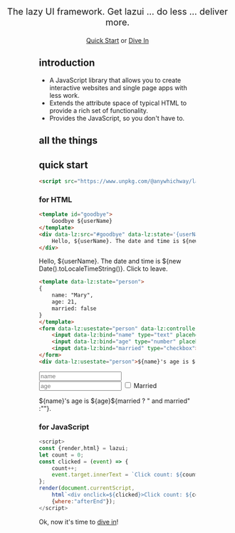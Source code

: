 <script>
(() => {
   let src;
   try {
      src = new URL(document.location).searchParams.get("lazui");
      new URL(lazuiURL);
   } catch(e) {
      src = new URL(document.location).searchParams.has("cdn") ? "https://www.unpkg.com/@anywhichway/lazui" : "/lazui";
   }
   const attributes = {
      src,
      "data-lz:usejson":"https://esm.sh/json5",
      "autofocus":"",
      "data-lz:userouter":"https://esm.sh/hono",
      "data-lz:usehighlighter":"https://esm.sh/highlight.js",
      "data-lz:options":"{userouter:{importName:'Hono',isClass:true,allowRemote:true},usehighlighter:{style:'/styles/default.css'}}"
      },
      script = document.createElement("script");
   for(let [key,value] of Object.entries(attributes)) {
     script.setAttribute(key,value);
   }
   document.currentScript.after(script);
})();
</script>
<title>lazui: Web UI's with less work</title>
<div style="width:500px;margin:auto" data-lz:src="./docs/header.html"></div>

<p style="width:100%;text-align:center;font-size:20px">The lazy UI framework. Get lazui ... do less ... deliver more.</p>

<p style="width:100%;text-align:center"><a href="#quick-start">Quick Start</a> or <a href="/docs/lazui.md">Dive In</a></p>

<div style="margin:auto;width:70%">

## introduction

- A JavaScript library that allows you to create interactive websites and single page apps with less work.
- Extends the attribute space of typical HTML to provide a rich set of functionality. 
- Provides the JavaScript, so you don't have to.

## all the things

<template data-lz:state="lazuiwords">
{
    type: 'WordTree',
    options:{
        maxFontSize: 20,
        wordtree: {
            format: 'implicit',
            word: 'lazui'
        }
    },
    data: [
        ['Phrases'],
        ['lazui as in pronounced lazy'],
        ['lazui as in lazy loading'],
        ['lazui as in do less and deliver more'],
        ['lazui has benefit less client side JavaScript to write'],
        ['lazui has benefit small core(7k minimized and compressed)'],
        ['lazui has benefit incremental loading'],
        ['lazui has benefit no virtual DOM'],
        ['lazui has benefit no build process'],
        ['lazui has benefit no custom server required'],
        ['lazui has benefit choice of multiple development paradigms'],
        ['lazui has benefit Markdown friendly'],
        ['lazui features attributes for styling and accessibility'],
        ['lazui features attributes for state management'],
        ['lazui features attributes for event management'],
        ['lazui features attributes for content loading and targeting'],
        ['lazui features attributes for content control'],
        ['lazui features without writing JavaScript ${templates in HTML}'],
        ['lazui features without writing JavaScript server sent events'],
        ['lazui features without writing JavaScript web sockets'],
        ['lazui features without writing JavaScript form processing'],
        ['lazui features without writing JavaScript client side routing'],
        ['lazui features without writing JavaScript charts and gauges'],
        ['lazui features without writing JavaScript document table of contents'],
        ['lazui features without writing JavaScript remote data synchronization'],
        ['lazui features with writing JavaScript html template function'],
        ['lazui features with writing JavaScript render function'],
        ['lazui features with writing JavaScript custom attributes and controllers'],
        ['lazui features with writing JavaScript web components (custom elements)'],
        ['lazui features with writing JavaScript advanced configuration'],
        ['lazui features with writing JavaScript configurable bundling'],
        ['lazui features with writing JavaScript pre-built server'],
        ['lazui draws from htmx'],
        ['lazui draws from lighterHTML'],
        ['lazui draws from Turbo and Stimulus'],
        ['lazui draws from Vue'],
        ['lazui draws from Lit-Element'],
        ['lazui draws from Riot']
    ]
}
</template>
<div id="lazuiwordtree" data-lz:controller="/controllers/lz/chart.js" data-lz:usestate="lazuiwords" data-lz:options='{controller:{redirectEvents:true,packages:["wordtree"]}}'></div>
<style>
    .wordtree-leaf {
        font-style: italic;
        cursor: pointer;
    }
</style>
<script>
(() => {
    const slugs = {
        "lazy loading": "lazy-loading",
        "small core": "introduction",
        "reduced or no JavaScript": "introduction",
        "virtual DOM": "dependency-tracking",
        "choice of multiple development paradigms": "choosing-a-development-paradigm",
        "Markdown friendly": "working-with-markdown",
        "styling and accessibility": "styling-and-accessibility",
        "control": "content-control",
        "state management": "using-state",
        "event management": "handling-events",
        "loading and targeting": "loading-content",
        "${templates in HTML}":"how-to-be-lazui",
        "server sent events":"server-sent-events",
        "web sockets":"web-sockets",
        "form processing":"with-forms",
        "client side routing":"client-side-routing",
        "charts and gauges":"charts",
        "document table of contents":"document-table-of-contents",
        "remote data synchronization":"remote-data-synchronization",
        "html template function":"html",
        "render function":"render",
        "custom attributes and controllers":"creating-custom-attribute-directives",
        "web components (custom elements)":"creating-custom-elements",
        "advanced configuration":"advanced-configuration",
        "configurable bundling":"creating-a-custom-bundle",
        "pre-built server":"basic-server",
        "htmx":"htmx",
        "lighterHTML":"lighterhtml",
        "Knockout":"knockout",
        "Turbo and Stimulus":"turbo-and-stumulus",
        "Vue":"vue",
        "Lit-Element":"lit-element",
        "Riot":"riot"
    };
    const el = document.getElementById("lazuiwordtree");
    let __LABEL__ = "";
    el.addEventListener("click",(event) => {
        const {label,targets} = el.getLabel(event.target);
        if(slugs[__LABEL__]) {
            window.location.href = `/docs/lazui.md#${slugs[__LABEL__]}`;
        }
    });
    el.addEventListener("mouseenter",(event) => {
        if(event.target.classList.contains("wordtree-leaf")) {
            const {label,targets} = el.getLabel(event.target);
            __LABEL__ = label;
        } 
    });
    el.addEventListener("mouseleave",(event) => {
        if(event.target.classList.contains("wordtree-leaf")) {
            __LABEL__ = "";
        } 
    });
    el.addEventListener("ready",() => {
        for(const txt of el.querySelectorAll('[wordtreeleaf="true"]')) {
            const {label,targets} = el.getLabel(txt);
            if(slugs[label]) {
                txt.setAttribute("class","wordtree-leaf");
            }
        }
    });
})();
</script>

## quick start

```html
<script src="https://www.unpkg.com/@anywhichway/lazui"></script>
```

### for HTML

```html
<template id="goodbye">
    Goodbye ${userName}
</template>
<div data-lz:src="#goodbye" data-lz:state='{userName:"John"}' data-lz:on="click dispatch:load" data-lz:target="outer">
    Hello, ${userName}. The date and time is ${new Date().toLocaleTimeString()}. Click to leave.
</div>
```

<template id="goodbye">
    Goodbye ${userName}!
</template>
<div data-lz:src="#goodbye" data-lz:state='{userName:"John"}' data-lz:on="click dispatch:load" data-lz:target="outer">
    Hello, ${userName}. The date and time is ${new Date().toLocaleTimeString()}. Click to leave.
</div>

```html
<template data-lz:state="person">
{
    name: "Mary",
    age: 21,
    married: false
}
</template>
<form data-lz:usestate="person" data-lz:controller="/controllers/lz/form.js">
    <input data-lz:bind="name" type="text" placeholder="name">
    <input data-lz:bind="age" type="number" placeholder="age">
    <input data-lz:bind="married" type="checkbox"> Married
</form>
<div data-lz:usestate="person">${name}'s age is ${age}${married ? " and married" :""}.</div>
```

<template data-lz:state="person">
{
    name: "Mary",
    age: 21,
    married: false
}
</template>
<form data-lz:usestate="person" data-lz:controller="/controllers/lz/form.js">
    <input data-lz:bind="name" type="text" placeholder="name">
    <input data-lz:bind="age" type="number" placeholder="age">
    <input data-lz:bind="married" type="checkbox"> Married
</form>
<div data-lz:usestate="person">${name}'s age is ${age}${married ? " and married" :""}.</div>

### for JavaScript

```javascript
<script>
const {render,html} = lazui;
let count = 0;
const clicked = (event) => {
    count++;
    event.target.innerText = `Click count: ${count}`;
};
render(document.currentScript,
    html`<div onclick=${clicked}>Click count: ${count}</div>`,
    {where:"afterEnd"});
</script>
```

<script>
const {render,html} = lazui;
let count = 0;
const clicked = (event) => {
    count++;
    event.target.innerText = `Click count: ${count}`;
};
render(document.currentScript, html`<div onclick=${clicked}>Click count: ${count}</div>`,{where:"afterEnd"});
</script>

Ok, now it's time to [dive in](/docs/lazui.md)!

<div style="width:100%;text-align:center" data-lz:src="/docs/footer.html"></div>
</div>
